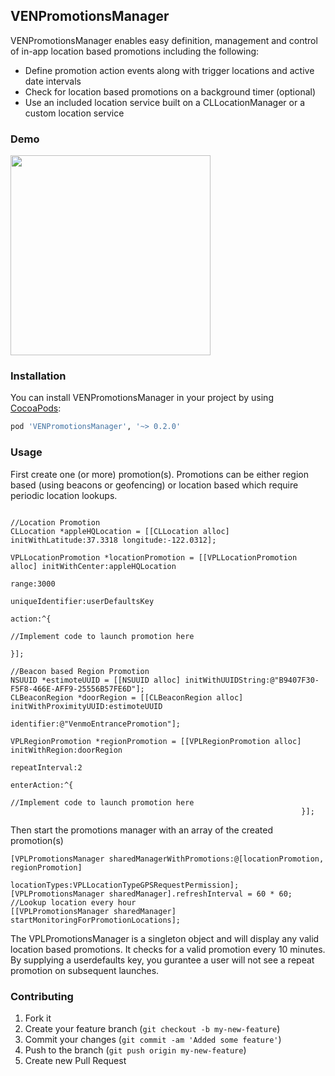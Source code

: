## VENPromotionsManager

VENPromotionsManager enables easy definition, management and control of in-app location based promotions including the following:
- Define promotion action events along with trigger locations and active date intervals
- Check for location based promotions on a background timer (optional)
- Use an included location service built on a CLLocationManager or a custom location service

### Demo
<img src="example.gif" width="320">


### Installation

You can install VENPromotionsManager in your project by using [CocoaPods](https://github.com/cocoapods/cocoapods):

```Ruby
pod 'VENPromotionsManager', '~> 0.2.0'
```
### Usage

First create one (or more) promotion(s). Promotions can be either region based (using beacons or geofencing) or location based which require periodic location lookups.
```objc

//Location Promotion
CLLocation *appleHQLocation = [[CLLocation alloc] initWithLatitude:37.3318 longitude:-122.0312];

VPLLocationPromotion *locationPromotion = [[VPLLocationPromotion alloc] initWithCenter:appleHQLocation
                                                                                 range:3000
                                                                      uniqueIdentifier:userDefaultsKey
                                                                                action:^{
                                                                                    //Implement code to launch promotion here
                                                                                }];

//Beacon based Region Promotion
NSUUID *estimoteUUID = [[NSUUID alloc] initWithUUIDString:@"B9407F30-F5F8-466E-AFF9-25556B57FE6D"];
CLBeaconRegion *doorRegion = [[CLBeaconRegion alloc] initWithProximityUUID:estimoteUUID
                                                                    identifier:@"VenmoEntrancePromotion"];

VPLRegionPromotion *regionPromotion = [[VPLRegionPromotion alloc] initWithRegion:doorRegion
                                                                  repeatInterval:2
                                                                    enterAction:^{
                                                                      //Implement code to launch promotion here
                                                                 }];
 ```
 
Then start the promotions manager with an array of the created promotion(s)
```objc
[VPLPromotionsManager sharedManagerWithPromotions:@[locationPromotion, regionPromotion]
                                    locationTypes:VPLLocationTypeGPSRequestPermission];
[VPLPromotionsManager sharedManager].refreshInterval = 60 * 60; //Lookup location every hour
[[VPLPromotionsManager sharedManager] startMonitoringForPromotionLocations];
 ```
The VPLPromotionsManager is a singleton object and will display any valid location based promotions.  It checks for a valid promotion every 10 minutes.  By supplying a userdefaults key, you gurantee a user will not see a repeat promotion on subsequent launches.
### Contributing

1. Fork it
2. Create your feature branch (`git checkout -b my-new-feature`)
3. Commit your changes (`git commit -am 'Added some feature'`)
4. Push to the branch (`git push origin my-new-feature`)
5. Create new Pull Request
